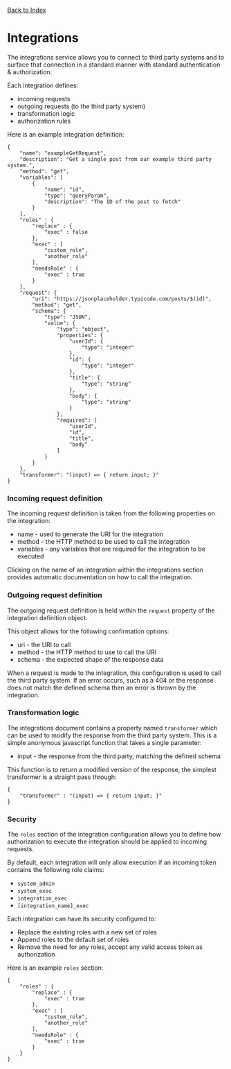 [Back to Index](/documentation)

# Integrations

The integrations service allows you to connect to third party systems and to surface that connection in a standard manner with standard authentication & authorization.

Each integration defines:

*   incoming requests
*   outgoing requests (to the third party system)
*   transformation logic
*   authorization rules

Here is an example integration definition:

```
{
    "name": "exampleGetRequest",
    "description": "Get a single post from our example third party system.",
    "method": "get",
    "variables": [
        {
            "name": "id",
            "type": "queryParam",
            "description": "The ID of the post to fetch"
        }
    ],
    "roles" : {
        "replace" : {
            "exec" : false
        },
        "exec" : [
            "custom_role",
            "another_role"
        ],
        "needsRole" : {
            "exec" : true
        }
    },
    "request": {
        "uri": "https://jsonplaceholder.typicode.com/posts/$(id)",
        "method": "get",
        "schema": {
            "type": "JSON",
            "value": {
                "type": "object",
                "properties": {
                    "userId": {
                        "type": "integer"
                    },
                    "id": {
                        "type": "integer"
                    },
                    "title": {
                        "type": "string"
                    },
                    "body": {
                        "type": "string"
                    }
                },
                "required": [
                    "userId",
                    "id",
                    "title",
                    "body"
                ]
            }
        }
    },
    "transformer": "(input) => { return input; }"
}
```

### Incoming request definition

The incoming request definition is taken from the following properties on the integration:

*   name - used to generate the URI for the integration
*   method - the HTTP method to be used to call the integration
*   variables - any variables that are required for the integration to be executed

Clicking on the name of an integration within the integrations section provides automatic documentation on how to call the integration.

### Outgoing request definition

The outgoing request definition is held within the `request` property of the integration definition object.

This object allows for the following confirmation options:

*   uri - the URI to call
*   method - the HTTP method to use to call the URI
*   schema - the expected shape of the response data

When a request is made to the integration, this configuration is used to call the third party system. If an error occurs, such as a 404 or the response does not match the defined schema then an error is thrown by the integration.

### Transformation logic

The integrations document contains a property named `transformer` which can be used to modify the response from the third party system. This is a simple anonymous javascript function that takes a single parameter:

*   input - the response from the third party, matching the defined schema

This function is to return a modified version of the response, the simplest transformer is a straight pass through:

```
{
	"transformer" : "(input) => { return input; }"
}
```

### Security

The `roles` section of the integration configuration allows you to define how authorization to execute the integration should be applied to incoming requests.

By default, each integration will only allow execution if an incoming token contains the following role claims:

*   `system_admin`
*   `system_exec`
*   `integration_exec`
*   `[integration_name]_exec`

Each integration can have its security configured to:

*   Replace the existing roles with a new set of roles
*   Append roles to the default set of roles
*   Remove the need for any roles, accept any valid access token as authorization

Here is an example `roles` section:

```
{
    "roles" : {
        "replace" : {
            "exec" : true
        },
        "exec" : [
            "custom_role",
            "another_role"
        ],
        "needsRole" : {
            "exec" : true
        }
    }
}
```